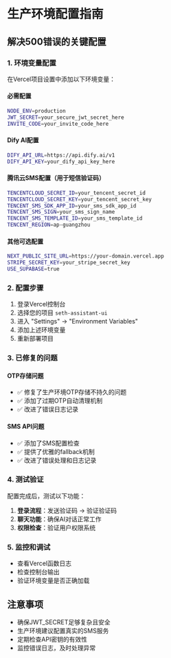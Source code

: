 # 生产环境配置指南

## 解决500错误的关键配置

### 1. 环境变量配置

在Vercel项目设置中添加以下环境变量：

#### 必需配置
```bash
NODE_ENV=production
JWT_SECRET=your_secure_jwt_secret_here
INVITE_CODE=your_invite_code_here
```

#### Dify AI配置
```bash
DIFY_API_URL=https://api.dify.ai/v1
DIFY_API_KEY=your_dify_api_key_here
```

#### 腾讯云SMS配置（用于短信验证码）
```bash
TENCENTCLOUD_SECRET_ID=your_tencent_secret_id
TENCENTCLOUD_SECRET_KEY=your_tencent_secret_key
TENCENT_SMS_SDK_APP_ID=your_sms_sdk_app_id
TENCENT_SMS_SIGN=your_sms_sign_name
TENCENT_SMS_TEMPLATE_ID=your_sms_template_id
TENCENT_REGION=ap-guangzhou
```

#### 其他可选配置
```bash
NEXT_PUBLIC_SITE_URL=https://your-domain.vercel.app
STRIPE_SECRET_KEY=your_stripe_secret_key
USE_SUPABASE=true
```

### 2. 配置步骤

1. 登录Vercel控制台
2. 选择您的项目 `seth-assistant-ui`
3. 进入 "Settings" → "Environment Variables"
4. 添加上述环境变量
5. 重新部署项目

### 3. 已修复的问题

#### OTP存储问题
- ✅ 修复了生产环境OTP存储不持久的问题
- ✅ 添加了过期OTP自动清理机制
- ✅ 改进了错误日志记录

#### SMS API问题
- ✅ 添加了SMS配置检查
- ✅ 提供了优雅的fallback机制
- ✅ 改进了错误处理和日志记录

### 4. 测试验证

配置完成后，测试以下功能：

1. **登录流程**：发送验证码 → 验证验证码
2. **聊天功能**：确保AI对话正常工作
3. **权限检查**：验证用户权限系统

### 5. 监控和调试

- 查看Vercel函数日志
- 检查控制台输出
- 验证环境变量是否正确加载

## 注意事项

- 确保JWT_SECRET足够复杂且安全
- 生产环境建议配置真实的SMS服务
- 定期检查API密钥的有效性
- 监控错误日志，及时处理异常

